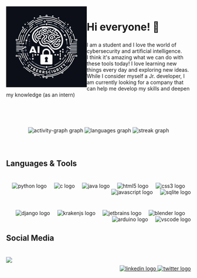 <br clear="both">

<img align="left" height="220" src="https://raw.githubusercontent.com/esteban-ll-aguilar/esteban-ll-aguilar/main/images/Image_logo.jpeg"  />

###

<h1 align="left">Hi everyone! 👋</h1>

###

<p align="left">I am a student and I love the world of cybersecurity and artificial intelligence.<br>I think it's amazing what we can do with these tools today! I love learning new things every day and exploring new ideas. <br>While I consider myself a Jr. developer, I am currently looking for a company that can help me develop my skills and deepen my knowledge (as an intern)</p>

###

<br clear="both">

<p align="left"></p>

###

<br clear="both">

<div align="center">
  <img src="https://github-readme-activity-graph.vercel.app/graph?username=esteban-ll-aguilar&radius=0&theme=github-dark&area=true&order=5&custom_title=Esteban%20Leon%20Aguilar&color=44769F&line=34D0D7&point=C0CEDC&area_color=552C88&hide_title=false&hide_border=false" height="313" alt="activity-graph graph"  />
  <img src="https://github-readme-stats.vercel.app/api/top-langs?username=esteban-ll-aguilar&locale=en&hide_title=true&layout=compact&card_width=320&langs_count=5&theme=dark&hide_border=true&order=2" height="150" alt="languages graph"  />
  <img src="https://streak-stats.demolab.com?user=esteban-ll-aguilar&locale=en&mode=daily&theme=dracula&hide_border=true&border_radius=5&order=3" height="150" alt="streak graph"  />
</div>

###

<p align="left"></p>

###

<br clear="both">

<h2 align="left">Languages & Tools</h2>

###

<p align="left"></p>

###

<br clear="both">

<div align="right">
  <img src="https://cdn.jsdelivr.net/gh/devicons/devicon/icons/python/python-original.svg" height="40" alt="python logo"  />
  <img width="12" />
  <img src="https://cdn.jsdelivr.net/gh/devicons/devicon/icons/c/c-original.svg" height="40" alt="c logo"  />
  <img width="12" />
  <img src="https://cdn.jsdelivr.net/gh/devicons/devicon/icons/java/java-original.svg" height="40" alt="java logo"  />
  <img width="12" />
  <img src="https://cdn.jsdelivr.net/gh/devicons/devicon/icons/html5/html5-original.svg" height="40" alt="html5 logo"  />
  <img width="12" />
  <img src="https://cdn.jsdelivr.net/gh/devicons/devicon/icons/css3/css3-original.svg" height="40" alt="css3 logo"  />
  <img width="12" />
  <img src="https://cdn.jsdelivr.net/gh/devicons/devicon/icons/javascript/javascript-plain.svg" height="40" alt="javascript logo"  />
  <img width="12" />
  <img src="https://cdn.jsdelivr.net/gh/devicons/devicon/icons/sqlite/sqlite-original.svg" height="40" alt="sqlite logo"  />
</div>

###

<br clear="both">

<div align="right">
  <img src="https://cdn.jsdelivr.net/gh/devicons/devicon/icons/django/django-plain.svg" height="40" alt="django logo"  />
  <img width="12" />
  <img src="https://cdn.simpleicons.org/gitkraken/179287" height="40" alt="krakenjs logo"  />
  <img width="12" />
  <img src="https://cdn.jsdelivr.net/gh/devicons/devicon/icons/jetbrains/jetbrains-original.svg" height="40" alt="jetbrains logo"  />
  <img width="12" />
  <img src="https://cdn.jsdelivr.net/gh/devicons/devicon/icons/blender/blender-original.svg" height="40" alt="blender logo"  />
  <img width="12" />
  <img src="https://cdn.jsdelivr.net/gh/devicons/devicon/icons/arduino/arduino-original.svg" height="40" alt="arduino logo"  />
  <img width="12" />
  <img src="https://cdn.jsdelivr.net/gh/devicons/devicon/icons/vscode/vscode-original.svg" height="40" alt="vscode logo"  />
</div>

###

<p align="left"></p>

###

<h2 align="left">Social Media</h2>

###

<br clear="both">

<img align="left" height="215" src="https://i.pinimg.com/originals/d0/b5/d7/d0b5d7751b2cde2c387bb376b94146a3.gif"  />

###

<div align="right">
  <a href="https://www.linkedin.com/in/esteban-leon-aguilar/" target="_blank">
    <img src="https://raw.githubusercontent.com/maurodesouza/profile-readme-generator/master/src/assets/icons/social/linkedin/default.svg" width="50" height="40" alt="linkedin logo"  />
  </a>
  <a href="https://twitter.com/3steban_4guilar" target="_blank">
    <img src="https://raw.githubusercontent.com/maurodesouza/profile-readme-generator/master/src/assets/icons/social/twitter/default.svg" width="50" height="40" alt="twitter logo"  />
  </a>
</div>

###
